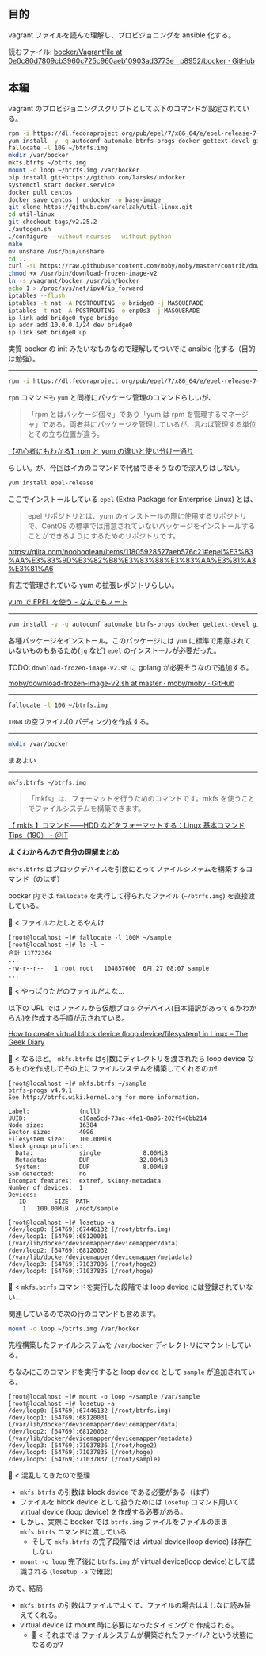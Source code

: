## 目的

vagrant ファイルを読んで理解し、プロビジョニングを ansible 化する。

読むファイル: [bocker/Vagrantfile at 0e0c80d7809cb3960c725c960aeb10903ad3773e · p8952/bocker · GitHub](https://github.com/p8952/bocker/blob/0e0c80d7809cb3960c725c960aeb10903ad3773e/Vagrantfile)

## 本編

vagrant のプロビジョニングスクリプトとして以下のコマンドが設定されている。

```bash
rpm -i https://dl.fedoraproject.org/pub/epel/7/x86_64/e/epel-release-7-5.noarch.rpm
yum install -y -q autoconf automake btrfs-progs docker gettext-devel git libcgroup-tools libtool python-pip jq
fallocate -l 10G ~/btrfs.img
mkdir /var/bocker
mkfs.btrfs ~/btrfs.img
mount -o loop ~/btrfs.img /var/bocker
pip install git+https://github.com/larsks/undocker
systemctl start docker.service
docker pull centos
docker save centos | undocker -o base-image
git clone https://github.com/karelzak/util-linux.git
cd util-linux
git checkout tags/v2.25.2
./autogen.sh
./configure --without-ncurses --without-python
make
mv unshare /usr/bin/unshare
cd ..
curl -sL https://raw.githubusercontent.com/moby/moby/master/contrib/download-frozen-image-v2.sh -o /usr/bin/download-frozen-image-v2
chmod +x /usr/bin/download-frozen-image-v2
ln -s /vagrant/bocker /usr/bin/bocker
echo 1 > /proc/sys/net/ipv4/ip_forward
iptables --flush
iptables -t nat -A POSTROUTING -o bridge0 -j MASQUERADE
iptables -t nat -A POSTROUTING -o enp0s3 -j MASQUERADE
ip link add bridge0 type bridge
ip addr add 10.0.0.1/24 dev bridge0
ip link set bridge0 up
```

実質 bocker の init みたいなものなので理解してついでに ansible 化する（目的は勉強）。

---

```bash
rpm -i https://dl.fedoraproject.org/pub/epel/7/x86_64/e/epel-release-7-5.noarch.rpm
```

`rpm` コマンドも `yum` と同様にパッケージ管理のコマンドらしいが、

> 「rpm とはパッケージ個々」であり「yum は rpm を管理するマネージャ」である。両者共にパッケージを管理しているが、言わば管理する単位とその立ち位置が違う。

[【初心者にもわかる】rpm と yum の違いと使い分け一通り](https://eng-entrance.com/linux-package-rpm-yum-def)

らしい。が、今回はイカのコマンドで代替できそうなので深入りはしない。

```bash
yum install epel-release
```

ここでインストールしている `epel` (Extra Package for Enterprise Linux) とは、

> epel リポジトリとは、yum のインストールの際に使用するリポジトリで、CentOS の標準では用意されていないパッケージをインストールすることができるようにするためのリポジトリです。

https://qiita.com/nooboolean/items/11805928527aeb576c21#epel%E3%83%AA%E3%83%9D%E3%82%B8%E3%83%88%E3%83%AA%E3%81%A3%E3%81%A6

有志で管理されている yum の拡張レポジトリらしい。

[yum で EPEL を使う - なんでもノート](http://t0m00m0t.hatenablog.com/entry/2018/03/03/223832)

---

```bash
yum install -y -q autoconf automake btrfs-progs docker gettext-devel git libcgroup-tools libtool python-pip jq
```

各種パッケージをインストール。このパッケージには `yum` に標準で用意されていないものもあるため(`jq` など) `epel` のインストールが必要だった。

TODO: `download-frozen-image-v2.sh` に golang が必要そうなので追加する。

[moby/download-frozen-image-v2.sh at master · moby/moby · GitHub](https://github.com/moby/moby/blob/master/contrib/download-frozen-image-v2.sh#L11)

---

```bash
fallocate -l 10G ~/btrfs.img
```

`10GB` の空ファイル(0 パディング)を作成する。

---

```bash
mkdir /var/bocker
```

まあよい

---

```bash
mkfs.btrfs ~/btrfs.img
```

> 「mkfs」は、フォーマットを行うためのコマンドです。mkfs を使うことでファイルシステムを構築できます。

[【 mkfs 】コマンド――HDD などをフォーマットする：Linux 基本コマンド Tips（190） - ＠IT](https://www.atmarkit.co.jp/ait/articles/1803/09/news034.html)

**よくわからんので自分の理解まとめ**

`mkfs.btrfs` はブロックデバイスを引数にとってファイルシステムを構築するコマンド（のはず）

bocker 内では `fallocate` を実行して得られたファイル (`~/btrfs.img`) を直接渡している。

🤔 < ファイルわたしとるやんけ

```
[root@localhost ~]# fallocate -l 100M ~/sample
[root@localhost ~]# ls -l ~
合計 11772364
...
-rw-r--r--   1 root root   104857600  6月 27 08:07 sample
...
```

🤔 < やっぱりただのファイルだよな…

以下の URL ではファイルから仮想ブロックデバイス(日本語訳があってるかわからん)を作成する手順が示されている。

[How to create virtual block device (loop device/filesystem) in Linux – The Geek Diary](https://www.thegeekdiary.com/how-to-create-virtual-block-device-loop-device-filesystem-in-linux/)

🤔 < なるほど。 `mkfs.btrfs` は引数にディレクトリを渡されたら loop device なるものを作成してその上にファイルシステムを構築してくれるのか!

```
[root@localhost ~]# mkfs.btrfs ~/sample
btrfs-progs v4.9.1
See http://btrfs.wiki.kernel.org for more information.

Label:              (null)
UUID:               c10aa5cd-73ac-4fe1-8a95-202f940bb214
Node size:          16384
Sector size:        4096
Filesystem size:    100.00MiB
Block group profiles:
  Data:             single            8.00MiB
  Metadata:         DUP              32.00MiB
  System:           DUP               8.00MiB
SSD detected:       no
Incompat features:  extref, skinny-metadata
Number of devices:  1
Devices:
   ID        SIZE  PATH
    1   100.00MiB  /root/sample

[root@localhost ~]# losetup -a
/dev/loop0: [64769]:67446132 (/root/btrfs.img)
/dev/loop1: [64769]:68120031 (/var/lib/docker/devicemapper/devicemapper/data)
/dev/loop2: [64769]:68120032 (/var/lib/docker/devicemapper/devicemapper/metadata)
/dev/loop3: [64769]:71037836 (/root/hoge2)
/dev/loop4: [64769]:71037835 (/root/hoge)
```

🤔 < `mkfs.btrfs` コマンドを実行した段階では loop device には登録されていない…

関連しているので次の行のコマンドも含めます。

```bash
mount -o loop ~/btrfs.img /var/bocker
```

先程構築したファイルシステムを `/var/bocker` ディレクトリにマウントしている。

ちなみにこのコマンドを実行すると loop device として `sample` が追加されている。

```
[root@localhost ~]# mount -o loop ~/sample /var/sample
[root@localhost ~]# losetup -a
/dev/loop0: [64769]:67446132 (/root/btrfs.img)
/dev/loop1: [64769]:68120031 (/var/lib/docker/devicemapper/devicemapper/data)
/dev/loop2: [64769]:68120032 (/var/lib/docker/devicemapper/devicemapper/metadata)
/dev/loop3: [64769]:71037836 (/root/hoge2)
/dev/loop4: [64769]:71037835 (/root/hoge)
/dev/loop5: [64769]:71037837 (/root/sample)
```

🤔 < 混乱してきたので整理

- `mkfs.btrfs` の引数は block device である必要がある（はず）
- ファイルを block device として扱うためには `losetup` コマンド用いて virtual device (loop device) を作成する必要がある。
- しかし、実際に bocker では `btrfs.img` ファイルをファイルのまま `mkfs.btrfs` コマンドに渡している
  - そして `mkfs.btrfs` の完了段階では virtual device(loop device) は存在しない
- `mount -o loop` 完了後に `btrfs.img` が virtual device(loop device)として認識される (`losetup -a` で確認)

ので、結局

- `mkfs.btrfs` の引数はファイルでよくて、ファイルの場合はよしなに読み替えてくれる。
- virtual device は mount 時に必要になったタイミングで 作成される。
  - 🤔 < それまでは ファイルシステムが構築されたファイル? という状態になるのか?
